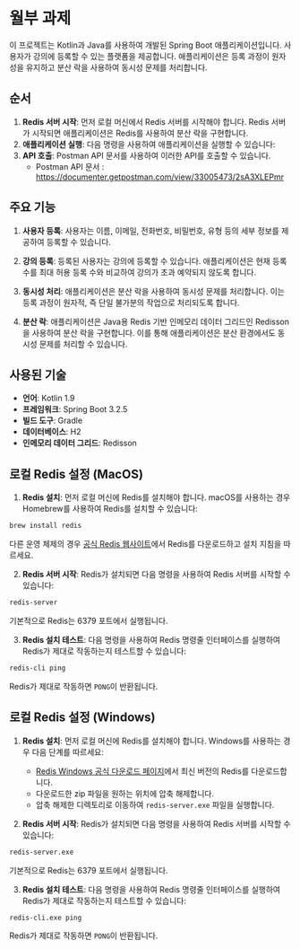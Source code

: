 # 월부 과제

이 프로젝트는 Kotlin과 Java를 사용하여 개발된 Spring Boot 애플리케이션입니다. 사용자가 강의에 등록할 수 있는 플랫폼을 제공합니다. 애플리케이션은 등록 과정이 원자성을 유지하고 분산 락을 사용하여 동시성 문제를 처리합니다.

## 순서

1. **Redis 서버 시작**: 먼저 로컬 머신에서 Redis 서버를 시작해야 합니다. Redis 서버가 시작되면 애플리케이션은 Redis를 사용하여 분산 락을 구현합니다.
2. **애플리케이션 실행**: 다음 명령을 사용하여 애플리케이션을 실행할 수 있습니다:
3. **API 호출**: Postman API 문서를 사용하여 이러한 API를 호출할 수 있습니다.
   - Postman API 문서 : https://documenter.getpostman.com/view/33005473/2sA3XLEPmr

## 주요 기능

1. **사용자 등록**: 사용자는 이름, 이메일, 전화번호, 비밀번호, 유형 등의 세부 정보를 제공하여 등록할 수 있습니다.

2. **강의 등록**: 등록된 사용자는 강의에 등록할 수 있습니다. 애플리케이션은 현재 등록 수를 최대 허용 등록 수와 비교하여 강의가 초과 예약되지 않도록 합니다.

3. **동시성 처리**: 애플리케이션은 분산 락을 사용하여 동시성 문제를 처리합니다. 이는 등록 과정이 원자적, 즉 단일 불가분의 작업으로 처리되도록 합니다.

4. **분산 락**: 애플리케이션은 Java용 Redis 기반 인메모리 데이터 그리드인 Redisson을 사용하여 분산 락을 구현합니다. 이를 통해 애플리케이션은 분산 환경에서도 동시성 문제를 처리할 수 있습니다.

## 사용된 기술

- **언어**: Kotlin 1.9
- **프레임워크**: Spring Boot 3.2.5
- **빌드 도구**: Gradle
- **데이터베이스**: H2
- **인메모리 데이터 그리드**: Redisson

## 로컬 Redis 설정 (MacOS)

1. **Redis 설치**: 먼저 로컬 머신에 Redis를 설치해야 합니다. macOS를 사용하는 경우 Homebrew를 사용하여 Redis를 설치할 수 있습니다:

```bash
brew install redis
```

다른 운영 체제의 경우 [공식 Redis 웹사이트](https://redis.io/download)에서 Redis를 다운로드하고 설치 지침을 따르세요.

2. **Redis 서버 시작**: Redis가 설치되면 다음 명령을 사용하여 Redis 서버를 시작할 수 있습니다:

```bash
redis-server
```

기본적으로 Redis는 6379 포트에서 실행됩니다.

3. **Redis 설치 테스트**: 다음 명령을 사용하여 Redis 명령줄 인터페이스를 실행하여 Redis가 제대로 작동하는지 테스트할 수 있습니다:

```bash
redis-cli ping
```

Redis가 제대로 작동하면 `PONG`이 반환됩니다.

## 로컬 Redis 설정 (Windows)

1. **Redis 설치**: 먼저 로컬 머신에 Redis를 설치해야 합니다. Windows를 사용하는 경우 다음 단계를 따르세요:

   - [Redis Windows 공식 다운로드 페이지](https://github.com/microsoftarchive/redis/releases)에서 최신 버전의 Redis를 다운로드합니다.
   - 다운로드한 zip 파일을 원하는 위치에 압축 해제합니다.
   - 압축 해제한 디렉토리로 이동하여 `redis-server.exe` 파일을 실행합니다.

2. **Redis 서버 시작**: Redis가 설치되면 다음 명령을 사용하여 Redis 서버를 시작할 수 있습니다:

```bash
redis-server.exe
```

기본적으로 Redis는 6379 포트에서 실행됩니다.

3. **Redis 설치 테스트**: 다음 명령을 사용하여 Redis 명령줄 인터페이스를 실행하여 Redis가 제대로 작동하는지 테스트할 수 있습니다:

```bash
redis-cli.exe ping
```

Redis가 제대로 작동하면 `PONG`이 반환됩니다.
